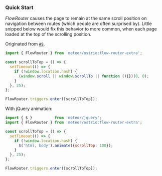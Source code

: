 ### Quick Start

*FlowRouter* causes the page to remain at the same scroll position on navigation between routes (which people are often surprised by). Little snipped below would fix this behavior to more common, when each page loaded at the top of the scrolling position.

Originated from [`#9`](https://github.com/VeliovGroup/flow-router/issues/9).

```js
import { FlowRouter } from 'meteor/ostrio:flow-router-extra';

const scrollToTop = () => {
  setTimeout(() => {
    if (!window.location.hash) {
      (window.scroll || window.scrollTo || function (){})(0, 0);
    }
  }, 25);
};

FlowRouter.triggers.enter([scrollToTop]);
```

With jQuery animation:

```js
import { $ }          from 'meteor/jquery';
import { FlowRouter } from 'meteor/ostrio:flow-router-extra';

const scrollToTop = () => {
  setTimeout(() => {
    if (!window.location.hash) {
      $('html, body').animate({scrollTop: 100});
    }
  }, 25);
};

FlowRouter.triggers.enter([scrollToTop]);
```

